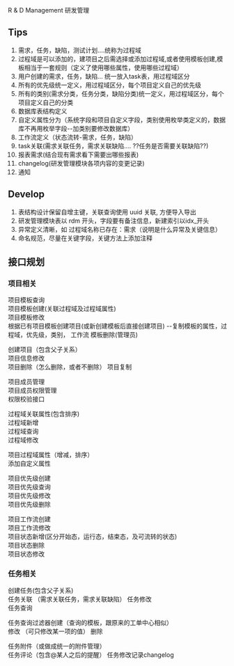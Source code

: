 R & D Management   研发管理

## Tips
1. 需求，任务，缺陷，测试计划....统称为过程域
2. 过程域是可以添加的，建项目之后需选择或添加过程域,或者使用模板创建,模板相当于一套规则（定义了使用哪些属性，使用哪些过程域）  
2. 用户创建的需求，任务，缺陷... 统一放入task表，用过程域区分
3. 所有的优先级统一定义，用过程域区分，每个项目定义自己的优先级
4. 所有的类别(需求分类，任务分类，缺陷分类)统一定义，用过程域区分，每个项目定义自己的分类
1. 数据库表结构定义
5. 自定义属性分为（系统字段和项目自定义字段，类别使用枚举类定义的，数据库不再用枚举字段--加类别要修改数据库）
6. 工作流定义（状态流转-需求，任务，缺陷）
7. task关联(需求关联任务，需求关联缺陷.... ??任务是否需要关联缺陷??)
8. 报表需求(结合现有需求看下需要出哪些报表)
9. changelog(研发管理模块各项内容的变更记录)
10. 通知     


## Develop
1. 表结构设计保留自增主键，关联查询使用 uuid 关联, 方便导入导出     
2. 研发管理模块表以 rdm 开头，字段要有备注信息，新建索引以idx_开头     
3. 异常定义清晰，如 过程域名称已存在：需求（说明是什么异常及关键信息）    
4. 命名规范，尽量在关键字段，关键方法上添加注释

## 接口规划
### 项目相关    
项目模板查询    
项目模板创建(关联过程域及过程域属性)   
项目模板修改    
根据已有项目模板创建项目(或新创建模板后直接创建项目) --复制模板的属性，过程域，优先级，类别， 工作流
模板删除(管理员)    

创建项目（包含父子关系）  
项目信息修改  
项目删除（怎么删除，或者不删除）
项目复制

项目成员管理   
项目成员权限管理   
权限校验接口  

过程域关联属性(包含排序)   
过程域新增   
过程域查询   
过程域修改   

项目过程域属性（增减，排序）  
添加自定义属性

项目优先级创建   
项目优先级查询   
项目优先级修改   
项目优先级删除   

项目工作流创建   
项目工作流修改   
项目状态新增(区分开始态，运行态，结束态，及可流转的状态)   
项目状态删除   
项目状态修改    

### 任务相关

创建任务(包含父子关系)  
任务关联 （需求关联任务，需求关联缺陷）
任务修改    
任务查询  

任务查询过滤器创建（查询的模板，跟原来的工单中心相似）    
修改 （可只修改某一项的值）
删除  

任务附件（或做成统一的附件管理）  
任务评论（包含@某人之后的提醒） 
任务修改记录changelog








